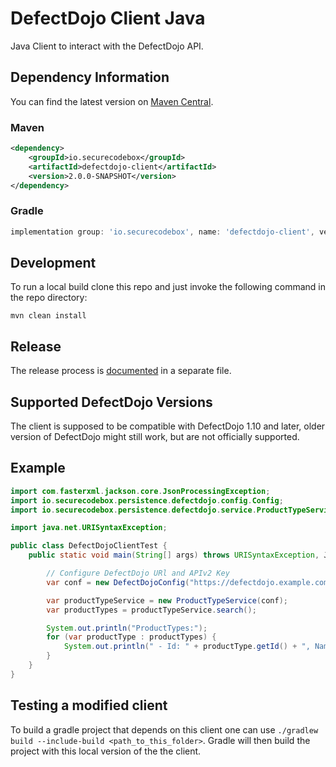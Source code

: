 <!--
SPDX-FileCopyrightText: the secureCodeBox authors

SPDX-License-Identifier: Apache-2.0
-->

# DefectDojo Client Java

Java Client to interact with the DefectDojo API.

## Dependency Information

You can find the latest version on [Maven Central](https://central.sonatype.com/artifact/io.securecodebox/defectdojo-client/).

### Maven

```xml
<dependency>
    <groupId>io.securecodebox</groupId>
    <artifactId>defectdojo-client</artifactId>
    <version>2.0.0-SNAPSHOT</version>
</dependency>
```

### Gradle

```groovy
implementation group: 'io.securecodebox', name: 'defectdojo-client', version: '2.0.0-SNAPSHOT'
```

## Development

To run a local build clone this repo and just invoke the following command in the repo directory: 

```shell
mvn clean install
```

## Release

The release process is [documented](docs/release.md) in a separate file.

## Supported DefectDojo Versions

The client is supposed to be compatible with DefectDojo 1.10 and later, older version of DefectDojo might still work, but are not officially supported.

## Example

```java
import com.fasterxml.jackson.core.JsonProcessingException;
import io.securecodebox.persistence.defectdojo.config.Config;
import io.securecodebox.persistence.defectdojo.service.ProductTypeService;

import java.net.URISyntaxException;

public class DefectDojoClientTest {
    public static void main(String[] args) throws URISyntaxException, JsonProcessingException {

        // Configure DefectDojo URl and APIv2 Key
        var conf = new DefectDojoConfig("https://defectdojo.example.com", "f8....");

        var productTypeService = new ProductTypeService(conf);
        var productTypes = productTypeService.search();

        System.out.println("ProductTypes:");
        for (var productType : productTypes) {
            System.out.println(" - Id: " + productType.getId() + ", Name: '" + productType.getName()) + "'";
        }
    }
}
```

## Testing a modified client
To build a gradle project that depends on this client one can use `./gradlew build --include-build <path_to_this_folder>`. Gradle will then build the project with this local version of the the client.
